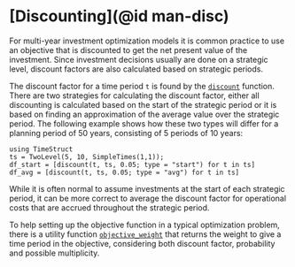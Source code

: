 # [Discounting](@id man-disc)

For multi-year investment optimization models it is common practice to use an
objective that is discounted to get the net present value of the investment.
Since investment decisions usually are done on a strategic level, discount
factors are also calculated based on strategic periods.

The discount factor for a time period `t` is found by the [`discount`](@ref)
function. There are two strategies for calculating the discount factor,
either all discounting is calculated based on the start of the strategic period
or it is based on finding an approximation of the average value over the
strategic period. The following example shows how these two types will
differ for a planning period of 50 years, consisting of 5 periods of
10 years:

```@repl ts
using TimeStruct
ts = TwoLevel(5, 10, SimpleTimes(1,1));
df_start = [discount(t, ts, 0.05; type = "start") for t in ts]
df_avg = [discount(t, ts, 0.05; type = "avg") for t in ts]
```

While it is often normal to assume investments at the start of each
strategic period, it can be more correct to average the discount factor
for operational costs that are accrued throughout the strategic period.

To help setting up the objective function in a typical optimization problem,
there is a utility function [`objective_weight`](@ref) that returns
the weight to give a time period in the objective, considering both
discount factor, probability and possible multiplicity.
